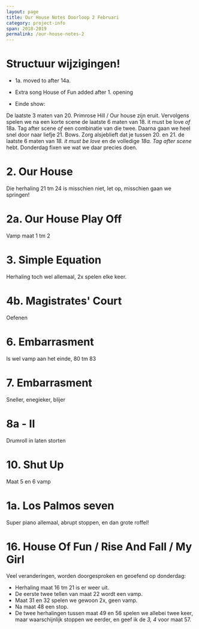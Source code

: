 ```yaml
---
layout: page
title: Our House Notes Doorloop 2 Februari
category: project-info
span: 2018-2019
permalink: /our-house-notes-2
---
```



# Structuur wijzigingen!

- 1a. moved to after 14a.
- Extra song House of Fun added after 1. opening

- Einde show:

De laatste 3 maten van 20. Primrose Hill / Our house zijn eruit. Vervolgens
spelen we na een korte scene de laatste 6 maten van 18. it must be love _of_
18a. Tag after scene _of_ een combinatie van die twee. Daarna gaan we heel snel
door naar liefje 21. Bows.  Zorg alsjeblieft dat je tussen 20. en 21. de
laatste 6 maten van _18. it must be love_ en de volledige _18a. Tag after
scene_ hebt. Donderdag fixen we wat we daar precies doen.


# 2. Our House

Die herhaling 21 tm 24 is misschien niet, let op, misschien gaan we springen!

# 2a. Our House Play Off

Vamp maat 1 tm 2

# 3. Simple Equation

Herhaling toch wel allemaal, 2x spelen elke keer.


# 4b. Magistrates' Court

Oefenen

# 6. Embarrasment

Is wel vamp aan het einde, 80 tm 83

# 7. Embarrasment 

Sneller, enegieker, blijer

# 8a - II 

Drumroll in laten storten

# 10. Shut Up

Maat 5 en 6 vamp

# 1a. Los Palmos seven

Super piano allemaal, abrupt stoppen, en dan grote roffel!

# 16. House Of Fun / Rise And Fall / My Girl

Veel veranderingen, worden doorgesproken en geoefend op donderdag:

- Herhaling maat 16 tm 21 is er weer uit.
- De eerste twee tellen van maat 22 wordt een vamp.
- Maat 31 en 32 spelen we gewoon 2x, geen vamp.
- Na maat 48 een stop. 
- De twee herhalingen tussen maat 49 en 56 spelen we allebei twee keer, maar waarschijnlijk stoppen we eerder, en geef ik de _3, 4_ voor maat 57. 
